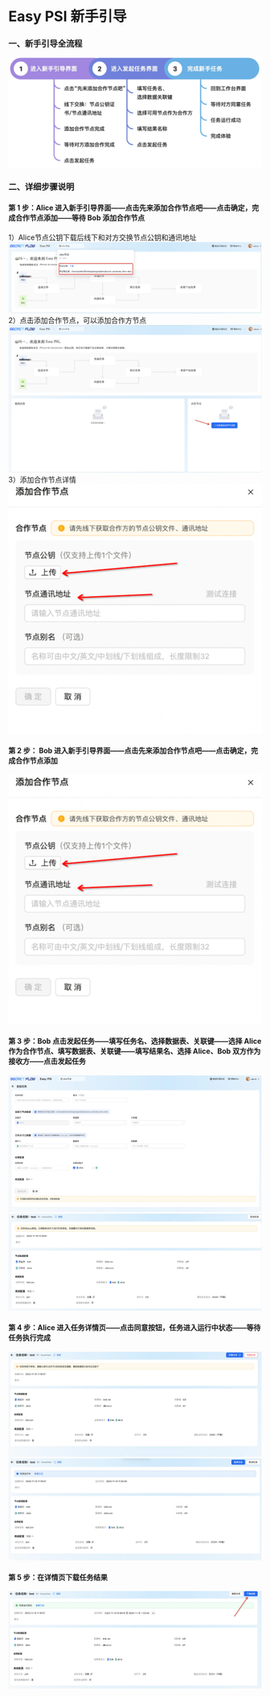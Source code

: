 # Easy PSI 新手引导

### 一、新手引导全流程
![fullProcess](imgs/fullProcess.jpeg)
### 二、详细步骤说明
#### 第 1 步：Alice 进入新手引导界面——点击先来添加合作节点吧——点击确定，完成合作节点添加——等待 Bob 添加合作节点
1）Alice节点公钥下载后线下和对方交换节点公钥和通讯地址<br />![authorization_1](imgs/authorization_1.png) <br />2）点击添加合作节点，可以添加合作方节点<br />![addNode_1.png](imgs/addNode_1.png)<br />3）添加合作节点详情<br />![addNode2](imgs/addNode2.png)
#### 第 2 步： Bob 进入新手引导界面——点击先来添加合作节点吧——点击确定，完成合作节点添加
![addNode_bob](imgs/addNode_bob.png)
#### 第 3 步：Bob 点击发起任务——填写任务名、选择数据表、关联键——选择 Alice 作为合作节点、填写数据表、关联键——填写结果名、选择 Alice、Bob 双方作为接收方——点击发起任务
![initTask_1](imgs/initTask_1.webp)
<br /> ![initTask_2](imgs/initTask_2.webp)
#### 第 4 步：Alice 进入任务详情页——点击同意按钮，任务进入运行中状态——等待任务执行完成
![agreeTask_1](imgs/agreeTask_1.webp)
<br />![agreeTask_2](imgs/agreeTask_2.webp)
#### 第 5 步：在详情页下载任务结果
![downloadRs](imgs/downloadRs.webp)